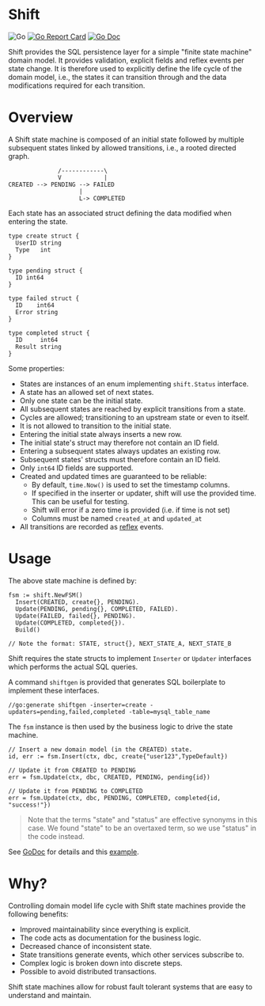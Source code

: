 # Shift
![Go](https://github.com/luno/shift/workflows/Go/badge.svg?branch=master) 
[![Go Report Card](https://goreportcard.com/badge/github.com/luno/shift?style=flat-square)](https://goreportcard.com/report/github.com/luno/shift)
[![Go Doc](https://img.shields.io/badge/godoc-reference-blue.svg?style=flat-square)](http://godoc.org/github.com/luno/shift)

Shift provides the SQL persistence layer for a simple "finite state machine" domain model. It provides validation, explicit fields and reflex events per state change. It is therefore used to explicitly define the life cycle of the domain model, i.e., the states it can transition through and the data modifications required for each transition.

# Overview

A Shift state machine is composed of an initial state followed by multiple subsequent states linked by allowed transitions, i.e., a rooted directed graph.

```
              /------------\
              V            |
CREATED --> PENDING --> FAILED
                    |                    
                    L-> COMPLETED 

```

Each state has an associated struct defining the data modified when entering the state.

```
type create struct {
  UserID string
  Type   int
}

type pending struct {
  ID int64
}

type failed struct {
  ID    int64
  Error string
}

type completed struct {
  ID     int64
  Result string
}
```

Some properties:                    
- States are instances of an enum implementing `shift.Status` interface.
- A state has an allowed set of next states.
- Only one state can be the initial state.
- All subsequent states are reached by explicit transitions from a state.
- Cycles are allowed; transitioning to an upstream state or even to itself.
- It is not allowed to transition to the initial state.
- Entering the initial state always inserts a new row.
- The initial state's struct may therefore not contain an ID field. 
- Entering a subsequent states always updates an existing row.
- Subsequent states' structs must therefore contain an ID field. 
- Only `int64` ID fields are supported.
- Created and updated times are guaranteed to be reliable:
  - By default, `time.Now()` is used to set the timestamp columns.
  - If specified in the inserter or updater, shift will use the provided time. This can be useful for testing.
  - Shift will error if a zero time is provided (i.e. if time is not set)
  - Columns must be named `created_at` and `updated_at`
- All transitions are recorded as [reflex](https://github.com/luno/reflex) events.

# Usage

The above state machine is defined by:
```
fsm := shift.NewFSM()
  Insert(CREATED, create{}, PENDING).
  Update(PENDING, pending{}, COMPLETED, FAILED).
  Update(FAILED, failed{}, PENDING).
  Update(COMPLETED, completed{}).
  Build()
  
// Note the format: STATE, struct{}, NEXT_STATE_A, NEXT_STATE_B    
```

Shift requires the state structs to implement `Inserter` or `Updater` interfaces which performs the actual SQL queries.

A command `shiftgen` is provided that generates SQL boilerplate to implement these interfaces.

```
//go:generate shiftgen -inserter=create -updaters=pending,failed,completed -table=mysql_table_name

```

The `fsm` instance is then used by the business logic to drive the state machine.

```
// Insert a new domain model (in the CREATED) state.
id, err := fsm.Insert(ctx, dbc, create{"user123",TypeDefault})

// Update it from CREATED to PENDING 
err = fsm.Update(ctx, dbc, CREATED, PENDING, pending{id})

// Update it from PENDING to COMPLETED 
err = fsm.Update(ctx, dbc, PENDING, COMPLETED, completed{id, "success!"})
``` 

> Note that the terms "state" and "status" are effective synonyms in this case. We found "state" to be an overtaxed term, so we use "status" in the code instead.

See [GoDoc](https://godoc.org/github.com/luno/shift) for details and this [example](shift_test.go).
                      
# Why?

Controlling domain model life cycle with Shift state machines provide the following benefits:
- Improved maintainability since everything is explicit.
- The code acts as documentation for the business logic.
- Decreased chance of inconsistent state.
- State transitions generate events, which other services subscribe to.
- Complex logic is broken down into discrete steps.
- Possible to avoid distributed transactions.

Shift state machines allow for robust fault tolerant systems that are easy to understand and maintain.
